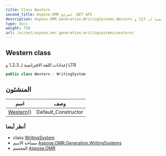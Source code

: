 ```yaml
---
title: Class Western
second_title: Aspose.OMR لمرجع .NET API
description: Aspose.OMR.Generation.WritingSystems.Western فصل. إعدادات اللغة الافتراضية لـ 123 و LTR
type: docs
weight: 750
url: /ar/net/aspose.omr.generation.writingsystems/western/
---
```

## Western class

إعدادات اللغة الافتراضية لـ 1،2،3 و LTR

```csharp
public class Western : WritingSystem
```

## المنشئون

| اسم | وصف |
| --- | --- |
| [Western](western/)() | Default_Constructor |

### أنظر أيضا

* class [WritingSystem](../writingsystem/)
* مساحة الاسم [Aspose.OMR.Generation.WritingSystems](../../aspose.omr.generation.writingsystems/)
* المجسم [Aspose.OMR](../../)


